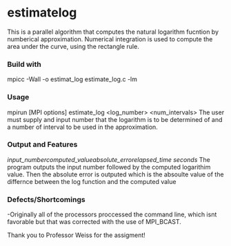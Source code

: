# estimatelog
This is a parallel algorithm that computes the natural logarithm fucntion by numberical approximation. Numerical integration is used to compute the area under the curve, using the rectangle rule. 

### Build with
mpicc -Wall -o estimat_log estimate_log.c -lm

### Usage 
mpirun \[MPI options\] estimate_log <log_number> <num_intervals>
The user must supply and input number that the logarithm is to be determined of and a number of interval to be used in the approximation.

### Output and Features
*input_number*<tab>*computed_value*<tab>*absolute_error*<tab>*elapsed_time seconds*
The program outputs the input number followed by the computed logarithim value. Then the absolute error is outputed which is the absoulte value of the differnce between the log function and the computed value

### Defects/Shortcomings
-Originally all of the processors proccessed the command line, which isnt favorable but that was corrected with the use of MPI_BCAST.

Thank you to Professor Weiss for the assigment!
